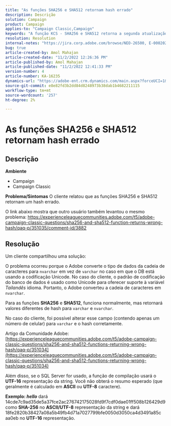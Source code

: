 ```yaml
---
title: "As funções SHA256 e SHA512 retornam hash errado"
description: Descrição
solution: Campaign
product: Campaign
applies-to: "Campaign Classic,Campaign"
keywords: "A função KCS - SHA256 e SHA512 retorna a segunda atualização incorreta do hash"
resolution: Resolution
internal-notes: "https://jira.corp.adobe.com/browse/NEO-26500, E-000202021, E-000148142"
bug: true
article-created-by: Amol Mahajan
article-created-date: "11/2/2022 12:26:36 PM"
article-published-by: Amol Mahajan
article-published-date: "11/2/2022 12:41:33 PM"
version-number: 4
article-number: KA-16235
dynamics-url: "https://adobe-ent.crm.dynamics.com/main.aspx?forceUCI=1&pagetype=entityrecord&etn=knowledgearticle&id=537cf695-a95a-ed11-9561-6045bd006a22"
source-git-commit: e8e82fd3b2dd84d8248973b38dab1b4682211115
workflow-type: tm+mt
source-wordcount: '257'
ht-degree: 2%

---
```


# As funções SHA256 e SHA512 retornam hash errado

## Descrição

<b>Ambiente</b>
- Campaign
- Campaign Classic

<b>Problema/Sintomas</b>
O cliente relatou que as funções SHA256 e SHA512 retornam um hash errado.

O link abaixo mostra que outro usuário também levantou o mesmo problema: https://experienceleaguecommunities.adobe.com/t5/adobe-campaign-classic-questions/sha256-and-sha512-function-returns-wrong-hash/qaq-p/351035/comment-id/3882


## Resolução


Um cliente compartilhou uma solução:

O problema ocorreu porque o Adobe converte o tipo de dados da cadeia de caracteres para `nvarchar` em vez de `varchar` no caso em que o DB está usando a codificação Unicode. No caso do cliente, o padrão de codificação do banco de dados é usado como Unicode para oferecer suporte à variável *Tailandês* idioma. Portanto, o Adobe converteu a cadeia de caracteres em `nvarchar`.

Para as funções <b>SHA256</b> e <b>SHA512</b>, funciona normalmente, mas retornará valores diferentes de hash para `varchar` e `nvarchar`.

No caso do cliente, foi possível alterar esse campo (contendo apenas um número de celular) para `varchar` e o hash corretamente.

Artigo da Comunidade Adobe:
[https://experienceleaguecommunities.adobe.com/t5/adobe-campaign-classic-questions/sha256-and-sha512-functions-returning-wrong-hash/qaq-p/351034](https://experienceleaguecommunities.adobe.com/t5/adobe-campaign-classic-questions/sha256-and-sha512-functions-returning-wrong-hash/qaq-p/351034)

Além disso, se o SQL Server for usado, a função de compilação usará o <b>UTF-16</b> representação da string. Você não obterá o resumo esperado (que geralmente é calculado em <b>ASCII</b> ou <b>UTF-8</b> caractere).

<b>Exemplo: *hello</b>* dará 14cde7c9ad35de5a37fce2ac276742175028fd9f7cdf0dae01ff508b126429d9 como <b>SHA-256</b> no <b>ASCII/UTF-8</b> representação da string e dará 18fe2820b38427a08a5b49fb4d71a7027799bfe0050d3050ca4d3491a85c aa0eb no <b>UTF-16</b> representação.
